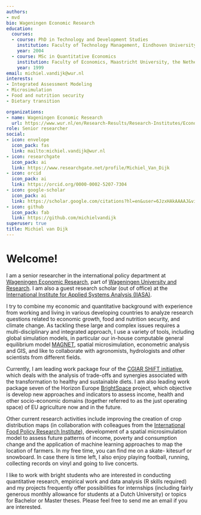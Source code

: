```yaml
---
authors:
- mvd
bio: Wageningen Economic Research
education:
  courses:
  - course: PhD in Technology and Development Studies
    institution: Faculty of Technology Management, Eindhoven University of Technology, the Netherlands
    year: 2004
  - course: MSc in Quantitative Economics
    institution: Faculty of Economics, Maastricht University, the Netherlands
    year: 1999
email: michiel.vandijk@wur.nl
interests:
- Integrated Assessment Modeling
- Microsimulation
- Food and nutrition security
- Dietary transition

organizations:
- name: Wageningen Economic Research
  url: https://www.wur.nl/en/Research-Results/Research-Institutes/Economic-Research.htm
role: Senior researcher
social:
- icon: envelope
  icon_pack: fas
  link: mailto:michiel.vandijk@wur.nl
- icon: researchgate
  icon_pack: ai
  link: https://www.researchgate.net/profile/Michiel_Van_Dijk
- icon: orcid
  icon_pack: ai
  link: https://orcid.org/0000-0002-5207-7304
- icon: google-scholar
  icon_pack: ai
  link: https://scholar.google.com/citations?hl=en&user=6JzxHAkAAAAJ&view_op=list_works&sortby=pubdate
- icon: github
  icon_pack: fab
  link: https://github.com/michielvandijk
superuser: true
title: Michiel van Dijk
---
```


# Welcome!
I am a senior researcher in the international policy department at [Wageningen Economic Research](https://www.wur.nl/en/Research-Results/Research-Institutes/Economic-Research.htm), part of [Wageningen University and Research](www.wur.nl). I am also a guest research scholar (out of office) at the [International Institute for Applied Systems Analysis (IIASA)](https://iiasa.ac.at/). 

I try to combine my economic and quantitative background with experience from working and living in various developing countries to analyze research questions related to economic growth, food and nutrition security, and climate change. As tackling these large and complex issues requires a multi-disciplinary and integrated approach, I use a variety of tools, including global simulation models, in particular our in-house computable general equilibrium model [MAGNET](https://www.magnet-model.org/), spatial microsimulation, econometric analysis and GIS, and like to collaborate with agronomists, hydrologists and other scientists from different fields.

Currently, I am leading work package four of the [CGIAR SHiFT initiative](https://www.cgiar.org/initiative/sustainable-healthy-diets/), which deals with the analysis of trade-offs and synergies associated with the transformation to healthy and sustainable diets. I am also leading work package seven of the Horizon Europe [BrightSpace](https://brightspace-project.eu/)  project, which objective is develop new approaches and indicators to assess income, health and other socio-economic domains (together referred to as the just operating space) of EU agriculture now and in the future.

Other current research activities include improving the creation of crop distribution maps (in collaboration with colleagues from the [International Food Policy Research Institute](https://www.mapspam.info/)), development of a spatial microsimulation model to assess future patterns of income, poverty and consumption change and the application of machine learning approaches to map the location of farmers. In my free time, you can find me on a skate- kitesurf or snowboard. In case there is time left, I also enjoy playing football, running, collecting records on vinyl and going to live concerts. 

I like to work with bright students who are interested in conducting quantitative research, empirical work and data analysis (R skills required) and my projects frequently offer possibilities for internships (including fairly generous monthly allowance for students at a Dutch University) or topics for Bachelor or Master theses. Please feel free to send me an email if you are interested.

